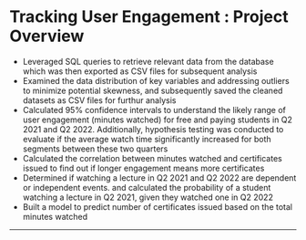 # Tracking User Engagement : Project Overview

- Leveraged SQL queries to retrieve relevant data from the database which was then exported as CSV files for subsequent analysis
- Examined the data distribution of key variables and addressing outliers to minimize potential skewness, and subsequently saved the cleaned datasets as CSV files for furthur analysis
- Calculated 95% confidence intervals to understand the likely range of user engagement (minutes watched) for free and paying students in Q2 2021 and Q2 2022. Additionally, hypothesis testing was conducted to evaluate if the average watch time significantly increased for both segments between these two quarters
- Calculated the correlation between minutes watched and certificates issued to find out if longer engagement means more certificates
- Determined if watching a lecture in Q2 2021 and Q2 2022 are dependent or independent events. and calculated the probability of a student watching a lecture in Q2 2021, given they watched one in Q2 2022
- Built a model to predict number of certificates issued based on the total minutes watched
***
##









